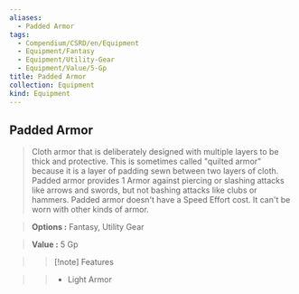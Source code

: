 ```yaml
---
aliases:
  - Padded Armor
tags:
  - Compendium/CSRD/en/Equipment
  - Equipment/Fantasy
  - Equipment/Utility-Gear
  - Equipment/Value/5-Gp
title: Padded Armor
collection: Equipment
kind: Equipment
---
```

## Padded Armor    
    
>Cloth armor that is deliberately designed with multiple layers to be thick and protective. This is sometimes called "quilted armor" because it is a layer of padding sewn between two layers of cloth. Padded armor provides 1 Armor against piercing or slashing attacks like arrows and swords, but not bashing attacks like clubs or hammers. Padded armor doesn't have a Speed Effort cost. It can't be worn with other kinds of armor.    
> **Options :** Fantasy, Utility Gear    
> **Value :** 5 Gp    
>>[!note] Features    
>> - Light Armor